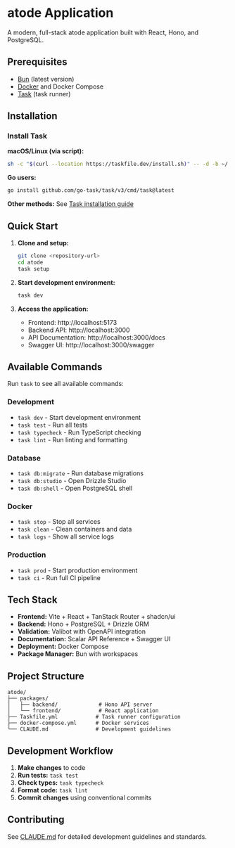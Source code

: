 # atode Application

A modern, full-stack atode application built with React, Hono, and PostgreSQL.

## Prerequisites

- [Bun](https://bun.sh/) (latest version)
- [Docker](https://www.docker.com/) and Docker Compose
- [Task](https://taskfile.dev/) (task runner)

## Installation

### Install Task

**macOS/Linux (via script):**

```bash
sh -c "$(curl --location https://taskfile.dev/install.sh)" -- -d -b ~/.local/bin
```

**Go users:**

```bash
go install github.com/go-task/task/v3/cmd/task@latest
```

**Other methods:** See [Task installation guide](https://taskfile.dev/installation/)

## Quick Start

1. **Clone and setup:**

   ```bash
   git clone <repository-url>
   cd atode
   task setup
   ```

2. **Start development environment:**

   ```bash
   task dev
   ```

3. **Access the application:**
   - Frontend: http://localhost:5173
   - Backend API: http://localhost:3000
   - API Documentation: http://localhost:3000/docs
   - Swagger UI: http://localhost:3000/swagger

## Available Commands

Run `task` to see all available commands:

### Development

- `task dev` - Start development environment
- `task test` - Run all tests
- `task typecheck` - Run TypeScript checking
- `task lint` - Run linting and formatting

### Database

- `task db:migrate` - Run database migrations
- `task db:studio` - Open Drizzle Studio
- `task db:shell` - Open PostgreSQL shell

### Docker

- `task stop` - Stop all services
- `task clean` - Clean containers and data
- `task logs` - Show all service logs

### Production

- `task prod` - Start production environment
- `task ci` - Run full CI pipeline

## Tech Stack

- **Frontend:** Vite + React + TanStack Router + shadcn/ui
- **Backend:** Hono + PostgreSQL + Drizzle ORM
- **Validation:** Valibot with OpenAPI integration
- **Documentation:** Scalar API Reference + Swagger UI
- **Deployment:** Docker Compose
- **Package Manager:** Bun with workspaces

## Project Structure

```
atode/
├── packages/
│   ├── backend/             # Hono API server
│   └── frontend/            # React application
├── Taskfile.yml            # Task runner configuration
├── docker-compose.yml      # Docker services
└── CLAUDE.md               # Development guidelines
```

## Development Workflow

1. **Make changes** to code
2. **Run tests:** `task test`
3. **Check types:** `task typecheck`
4. **Format code:** `task lint`
5. **Commit changes** using conventional commits

## Contributing

See [CLAUDE.md](./CLAUDE.md) for detailed development guidelines and standards.
